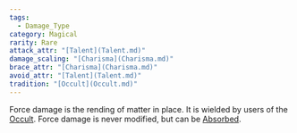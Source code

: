 ```yaml
---  
tags:  
  - Damage_Type  
category: Magical  
rarity: Rare  
attack_attr: "[Talent](Talent.md)"  
damage_scaling: "[Charisma](Charisma.md)"  
brace_attr: "[Charisma](Charisma.md)"  
avoid_attr: "[Talent](Talent.md)"  
tradition: "[Occult](Occult.md)"  
---  
```

Force damage is the rending of matter in place. It is wielded by users of the [Occult](Occult.md). Force damage is never modified, but can be [Absorbed](./Absorption%20Points.md).